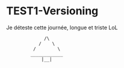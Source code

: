 # TEST1-Versioning
Je déteste cette journée, longue et triste
LoL


                  /\
                /    \
              /        \
             ____________
                 |__|
                 

